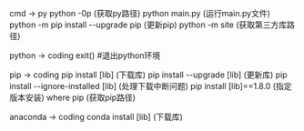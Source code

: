 cmd -> py
    python -0p (获取py路径)
    python main.py (运行main.py文件)
    python -m pip install --upgrade pip (更新pip)
    python -m site (获取第三方库路径)

python -> coding
    exit() #退出python环境

pip -> coding
    pip install [lib] (下载库)
    pip install --upgrade [lib] (更新库)
    pip install --ignore-installed [lib] (处理下载中断问题)
    pip install [lib]==1.8.0 (指定版本安装)
    where pip (获取pip路径)

anaconda -> coding
    conda install [lib] (下载库)

